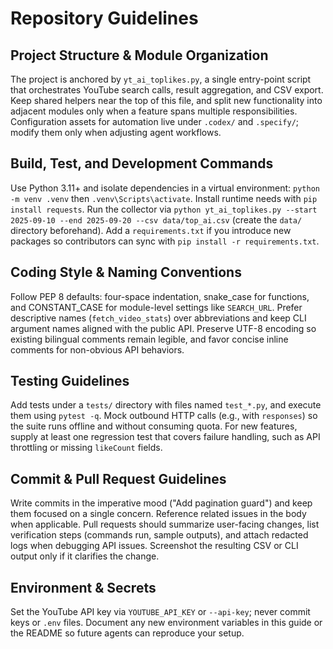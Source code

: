 # Repository Guidelines

## Project Structure & Module Organization
The project is anchored by `yt_ai_toplikes.py`, a single entry-point script that orchestrates YouTube search calls, result aggregation, and CSV export. Keep shared helpers near the top of this file, and split new functionality into adjacent modules only when a feature spans multiple responsibilities. Configuration assets for automation live under `.codex/` and `.specify/`; modify them only when adjusting agent workflows.

## Build, Test, and Development Commands
Use Python 3.11+ and isolate dependencies in a virtual environment: `python -m venv .venv` then `.venv\Scripts\activate`. Install runtime needs with `pip install requests`. Run the collector via `python yt_ai_toplikes.py --start 2025-09-10 --end 2025-09-20 --csv data/top_ai.csv` (create the `data/` directory beforehand). Add a `requirements.txt` if you introduce new packages so contributors can sync with `pip install -r requirements.txt`.

## Coding Style & Naming Conventions
Follow PEP 8 defaults: four-space indentation, snake_case for functions, and CONSTANT_CASE for module-level settings like `SEARCH_URL`. Prefer descriptive names (`fetch_video_stats`) over abbreviations and keep CLI argument names aligned with the public API. Preserve UTF-8 encoding so existing bilingual comments remain legible, and favor concise inline comments for non-obvious API behaviors.

## Testing Guidelines
Add tests under a `tests/` directory with files named `test_*.py`, and execute them using `pytest -q`. Mock outbound HTTP calls (e.g., with `responses`) so the suite runs offline and without consuming quota. For new features, supply at least one regression test that covers failure handling, such as API throttling or missing `likeCount` fields.

## Commit & Pull Request Guidelines
Write commits in the imperative mood ("Add pagination guard") and keep them focused on a single concern. Reference related issues in the body when applicable. Pull requests should summarize user-facing changes, list verification steps (commands run, sample outputs), and attach redacted logs when debugging API issues. Screenshot the resulting CSV or CLI output only if it clarifies the change.

## Environment & Secrets
Set the YouTube API key via `YOUTUBE_API_KEY` or `--api-key`; never commit keys or `.env` files. Document any new environment variables in this guide or the README so future agents can reproduce your setup.
